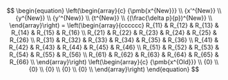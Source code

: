$$
\begin{equation}
\left(\begin{array}{c}
{\pmb{x^{New}}}  \\
{x'^{New}}  \\
{y^{New}}  \\
{y'^{New}}  \\
{t^{New}}  \\
{(\frac{\delta p}{p})^{New}}  \\
\end{array}\right) =
\left(\begin{array}{cccccc}
R_{11} & R_{12} & R_{13} & R_{14} & R_{15} & R_{16} \\
R_{21} & R_{22} & R_{23} & R_{24} & R_{25} & R_{26} \\
R_{31} & R_{32} & R_{33} & R_{34} & R_{35} & R_{36} \\
R_{41}  & R_{42} & R_{43} & R_{44} & R_{45} & R_{46} \\
R_{51} & R_{52} & R_{53} & R_{54} & R_{55} & R_{56} \\
R_{61} & R_{62} & R_{63} & R_{64} & R_{65} & R_{66} \\
\end{array}\right)
\left(\begin{array}{c}
{\pmb{x^{Old}}}  \\
{0}  \\
{0}  \\
{0}  \\
{0}  \\
{0}  \\
\end{array}\right)
\end{equation}
$$